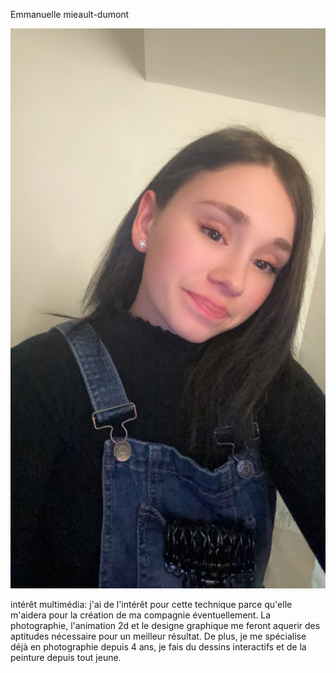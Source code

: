 Emmanuelle mieault-dumont

![photo](IMG_7080.JPG) 

intérêt multimédia:
j'ai de l'intérêt pour cette technique parce qu'elle m'aidera pour la création de ma compagnie éventuellement. 
La photographie, l'animation 2d et le designe graphique me feront aquerir des aptitudes nécessaire pour un meilleur résultat.
De plus, je me spécialise déjà en photographie depuis 4 ans, je fais du dessins interactifs et de la peinture depuis tout jeune.
